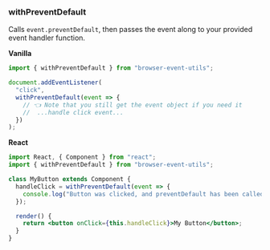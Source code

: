 ### withPreventDefault

Calls `event.preventDefault`, then passes the event along to your provided event handler function.

**Vanilla**

```js
import { withPreventDefault } from "browser-event-utils";

document.addEventListener(
  "click",
  withPreventDefault(event => {
    // 👈 Note that you still get the event object if you need it
    //  ...handle click event...
  })
);
```

**React**

```jsx
import React, { Component } from "react";
import { withPreventDefault } from "browser-event-utils";

class MyButton extends Component {
  handleClick = withPreventDefault(event => {
    console.log("Button was clicked, and preventDefault has been called!");
  });

  render() {
    return <button onClick={this.handleClick}>My Button</button>;
  }
}
```
